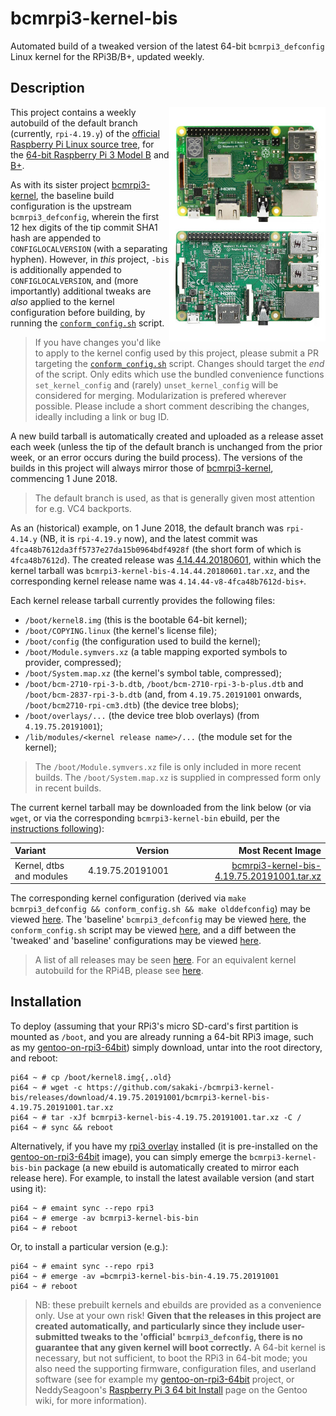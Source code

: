 # bcmrpi3-kernel-bis
Automated build of a tweaked version of the latest 64-bit `bcmrpi3_defconfig` Linux kernel for the RPi3B/B+, updated weekly.

## Description

<img src="https://raw.githubusercontent.com/sakaki-/resources/master/raspberrypi/pi3/Raspberry_Pi_3_B_and_B_plus.jpg" alt="Raspberry Pi 3 B and B+" width="250px" align="right"/>

This project contains a weekly autobuild of the default branch (currently, `rpi-4.19.y`) of the [official Raspberry Pi Linux source tree](https://github.com/raspberrypi/linux), for the [64-bit Raspberry Pi 3 Model B](https://www.raspberrypi.org/products/raspberry-pi-3-model-b/) and [B+](https://www.raspberrypi.org/products/raspberry-pi-3-model-b-plus/).

As with its sister project [bcmrpi3-kernel](https://github.com/sakaki-/bcmrpi3-kernel), the baseline build configuration is the upstream `bcmrpi3_defconfig`, wherein the first 12 hex digits of the tip commit SHA1 hash are appended to `CONFIGLOCALVERSION` (with a separating hyphen). However, in *this* project, `-bis` is additionally appended to `CONFIGLOCALVERSION`, and (more importantly) additional tweaks are *also* applied to the kernel configuration before building, by running the [`conform_config.sh`](https://github.com/sakaki-/bcmrpi3-kernel-bis/blob/master/conform_config.sh) script.

> If you have changes you'd like to apply to the kernel config used by this project, please submit a PR targeting the [`conform_config.sh`](https://github.com/sakaki-/bcmrpi3-kernel-bis/blob/master/conform_config.sh) script. Changes should target the *end* of the script. Only edits which use the bundled convenience functions `set_kernel_config` and (rarely) `unset_kernel_config` will be considered for merging. Modularization is prefered wherever possible. Please include a short comment describing the changes, ideally including a link or bug ID.

A new build tarball is automatically created and uploaded as a release asset each week (unless the tip of the default branch is unchanged from the prior week, or an error occurs during the build process). The versions of the builds in this project will always mirror those of [bcmrpi3-kernel](https://github.com/sakaki-/bcmrpi3-kernel), commencing 1 June 2018.

> The default branch is used, as that is generally given most attention for e.g. VC4 backports.

As an (historical) example, on 1 June 2018, the default branch was `rpi-4.14.y` (NB, it is `rpi-4.19.y` now), and the latest commit was `4fca48b7612da3ff5737e27da15b0964bdf4928f` (the short form of which is `4fca48b7612d`). The created release was [4.14.44.20180601](https://github.com/sakaki-/bcmrpi3-kernel-bis/releases/4.14.44.20180601), within which the kernel tarball was `bcmrpi3-kernel-bis-4.14.44.20180601.tar.xz`, and the corresponding kernel release name was `4.14.44-v8-4fca48b7612d-bis+`.

Each kernel release tarball currently provides the following files:
* `/boot/kernel8.img` (this is the bootable 64-bit kernel);
* `/boot/COPYING.linux` (the kernel's license file);
* `/boot/config` (the configuration used to build the kernel);
* `/boot/Module.symvers.xz` (a table mapping exported symbols to provider, compressed);
* `/boot/System.map.xz` (the kernel's symbol table, compressed);
* `/boot/bcm-2710-rpi-3-b.dtb`, `/boot/bcm-2710-rpi-3-b-plus.dtb` and `/boot/bcm-2837-rpi-3-b.dtb` (and, from `4.19.75.20191001` onwards, `/boot/bcm2710-rpi-cm3.dtb`) (the device tree blobs);
* `/boot/overlays/...` (the device tree blob overlays) (from `4.19.75.20191001`);
* `/lib/modules/<kernel release name>/...` (the module set for the kernel);

> The `/boot/Module.symvers.xz` file is only included in more recent builds. The `/boot/System.map.xz` is supplied in compressed form only in recent builds.

The current kernel tarball may be downloaded from the link below (or via `wget`, or via the corresponding `bcmrpi3-kernel-bin` ebuild, per the [instructions following](#installation)):

Variant | Version | Most Recent Image
:--- | ---: | ---:
Kernel, dtbs and modules | 4.19.75.20191001 | [bcmrpi3-kernel-bis-4.19.75.20191001.tar.xz](https://github.com/sakaki-/bcmrpi3-kernel-bis/releases/download/4.19.75.20191001/bcmrpi3-kernel-bis-4.19.75.20191001.tar.xz)

The corresponding kernel configuration (derived via `make bcmrpi3_defconfig && conform_config.sh && make olddefconfig`) may be viewed [here](https://github.com/sakaki-/bcmrpi3-kernel-bis/blob/master/config). The 'baseline' `bcmrpi3_defconfig` may be viewed [here](https://github.com/sakaki-/bcmrpi3-kernel-bis/blob/master/bcmrpi3_config), the `conform_config.sh` script may be viewed [here](https://github.com/sakaki-/bcmrpi3-kernel-bis/blob/master/conform_config.sh), and a diff between the 'tweaked' and 'baseline' configurations may be viewed [here](https://github.com/sakaki-/bcmrpi3-kernel-bis/blob/master/vs_bcmrpi3_config.diff).

> A list of all releases may be seen [here](https://github.com/sakaki-/bcmrpi3-kernel-bis/releases). For an equivalent kernel autobuild for the RPi4B, please see [here](https://github.com/sakaki-/bcm2711-kernel-bis).

## <a name="installation"></a>Installation

To deploy (assuming that your RPi3's micro SD-card's first partition is mounted as `/boot`, and you are already running a 64-bit RPi3 image, such as my [gentoo-on-rpi3-64bit](https://github.com/sakaki-/gentoo-on-rpi3-64bit)) simply download, untar into the root directory, and reboot:
```console
pi64 ~ # cp /boot/kernel8.img{,.old}
pi64 ~ # wget -c https://github.com/sakaki-/bcmrpi3-kernel-bis/releases/download/4.19.75.20191001/bcmrpi3-kernel-bis-4.19.75.20191001.tar.xz
pi64 ~ # tar -xJf bcmrpi3-kernel-bis-4.19.75.20191001.tar.xz -C /
pi64 ~ # sync && reboot
```

Alternatively, if you have my [rpi3 overlay](https://github.com/sakaki-/rpi3-overlay) installed (it is pre-installed on the [gentoo-on-rpi3-64bit](https://github.com/sakaki-/gentoo-on-rpi3-64bit) image), you can simply emerge the `bcmrpi3-kernel-bis-bin` package (a new ebuild is automatically created to mirror each release here). For example, to install the latest available version (and start using it):
```console
pi64 ~ # emaint sync --repo rpi3
pi64 ~ # emerge -av bcmrpi3-kernel-bis-bin
pi64 ~ # reboot
```

Or, to install a particular version (e.g.):
```console
pi64 ~ # emaint sync --repo rpi3
pi64 ~ # emerge -av =bcmrpi3-kernel-bis-bin-4.19.75.20191001
pi64 ~ # reboot
```

> NB: these prebuilt kernels and ebuilds are provided as a convenience only. Use at your own risk! **Given that the releases in this project are created automatically, and particularly since they include user-submitted tweaks to the 'official' `bcmrpi3_defconfig`, there is no guarantee that any given kernel will boot correctly.** A 64-bit kernel is necessary, but not sufficient, to boot the RPi3 in 64-bit mode; you also need the supporting firmware, configuration files, and userland software (see for example my [gentoo-on-rpi3-64bit](https://github.com/sakaki-/gentoo-on-rpi3-64bit) project, or NeddySeagoon's [Raspberry Pi 3 64 bit Install](https://wiki.gentoo.org/wiki/Raspberry_Pi_3_64_bit_Install) page on the Gentoo wiki, for more information).
